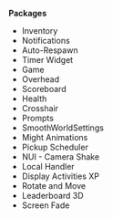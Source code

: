 **Packages**

* Inventory
* Notifications
* Auto-Respawn
* Timer Widget
* Game
* Overhead
* Scoreboard
* Health
* Crosshair
* Prompts
* SmoothWorldSettings
* Might Animations
* Pickup Scheduler
* NUI - Camera Shake
* Local Handler
* Display Activities XP
* Rotate and Move
* Leaderboard 3D
* Screen Fade
